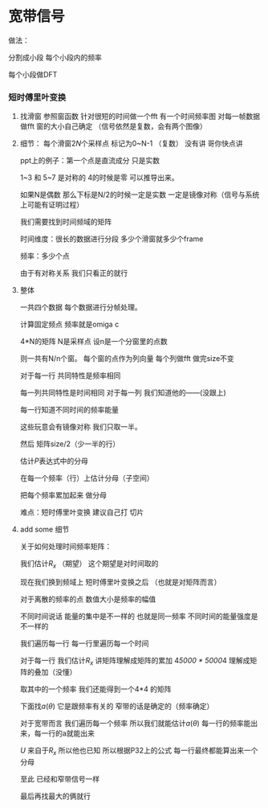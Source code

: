 # 宽带信号

做法：

分割成小段   每个小段内的频率



每个小段做DFT 



### 短时傅里叶变换

1. 找滑窗   参照窗函数 针对很短的时间做一个fft  有一个时间频率图  对每一帧数据做fft  窗的大小自己确定    （信号依然是复数，会有两个图像）

2. 细节： 每个滑窗2$N$个采样点  标记为0~N-1 （复数）      没有讲   哥你快点讲

   ppt上的例子：第一个点是直流成分   只是实数

   1~3 和 5~7 是对称的   4的时候是零   可以推导出来。

   如果N是偶数  那么下标是N/2的时候一定是实数   一定是镜像对称（信号与系统上可能有证明过程）

   我们需要找到时间频域的矩阵  

   时间维度：很长的数据进行分段   多少个滑窗就多少个frame

   频率：多少个点

   由于有对称关系  我们只看正的就行

3. 整体

   一共四个数据   每个数据进行分帧处理。

   计算固定频点   频率就是omiga c  

   4*N的矩阵  N是采样点   设n是一个分窗里的点数

   则一共有N/n个窗。     每个窗的点作为列向量   每个列做fft  做完size不变 

   对于每一行   共同特性是频率相同

   每一列共同特性是时间相同  对于每一列  我们知道他的——(没跟上)

   每一行知道不同时间的频率能量

   这些玩意会有镜像对称   我们只取一半。

   然后   矩阵size/2（少一半的行）

   估计$P$表达式中的分母

   在每一个频率（行）上估计分母（子空间）

   把每个频率累加起来   做分母

   难点：短时傅里叶变换   建议自己打   切片

4. add some 细节

   关于如何处理时间频率矩阵：

   我们估计$R_x$ （期望）   这个期望是对时间取的

   现在我们换到频域上   短时傅里叶变换之后   （也就是对矩阵而言）

   对于离散的频率的点  数值大小是频率的幅值

   不同时间说话   能量的集中是不一样的    也就是同一频率   不同时间的能量强度是不一样的

   我们遍历每一行   每一行里遍历每一个时间  

   对于每一行  我们估计$R_x$  讲矩阵理解成矩阵的累加   4*5000  *  5000*4    理解成矩阵的叠加（没懂）

   取其中的一个频率   我们还能得到一个4*4 的矩阵 

   下面找$a(\theta)$  它是跟频率有关的   窄带的话是确定的（频率确定）

   对于宽带而言    我们遍历每一个频率  所以我们就能估计$a(\theta)$  每一行的频率能出来，每一行的a就能出来

   $U$ 来自于$R_x$  所以他也已知    所以根据P32上的公式  每一行最终都能算出来一个分母 

   至此   已经和窄带信号一样

   最后再找最大的俩就行